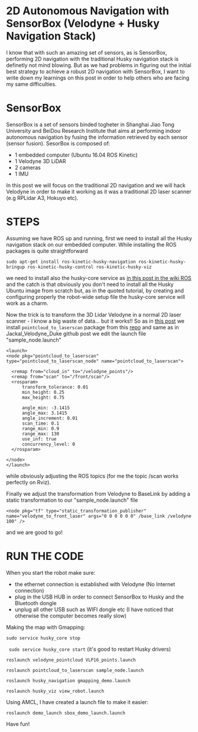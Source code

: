 # 2D Autonomous Navigation with SensorBox (Velodyne + Husky Navigation Stack)

I know that with such an amazing set of sensors, as is SensorBox, performing 2D navigation with the traditional Husky navigation stack is definetly not mind blowing. But as we had problems in figuring out the initial best strategy to achieve a robust 2D navigation with SensorBox, I want to write down my learnings on this post in order to help others who are facing my same difficulties.

# SensorBox

SensorBox is a set of sensors binded togheter in Shanghai Jiao Tong University and BeiDou Research Institute that aims at performing indoor autonomous navigation by fusing the information retrieved by each sensor (sensor fusion).
SesorBox is composed of:
- 1 embedded computer (Ubuntu 16.04 ROS Kinetic) 
- 1 Velodyne 3D LiDAR
- 2 cameras
- 1 IMU

In this post we will focus on the traditional 2D navigation and we will hack Velodyne in order to make it working as it was a traditional 2D laser scanner (e.g RPLidar A3, Hokuyo etc).

# STEPS
Assuming we have ROS up and running, first we need to install all the Husky navigation stack on our embedded computer. While installing the ROS packages is quite straightforward

``` sudo apt-get install ros-kinetic-husky-navigation ros-kinetic-husky-bringup ros-kinetic-husky-control ros-kinetic-husky-viz ```

we need to install also the husky-core service as [in this post in the wiki ROS](http://wiki.ros.org/husky_bringup/Tutorials/Install%20Husky%20Software%20%28Advanced%29) and the catch is that obviously you don't need to install all the Husky Ubuntu image from scratch but, as in the quoted tutorial, by creating and configuring properly the robot-wide setup file the husky-core service will work as a charm.

Now the trick is to transform the 3D Lidar Velodyne in a normal 2D laser scanner - I know a big waste of data... but it works!! So as in [this post](https://github.com/MengGuo/Jackal_Velodyne_Duke/tree/master/navigation) we install ``` pointcloud_to_laserscan ``` package from this [repo](https://github.com/ros-perception/pointcloud_to_laserscan) and same as in Jackal_Velodyne_Duke github post we edit the launch file "sample_node.launch"

``` 
<launch>
<node pkg="pointcloud_to_laserscan" type="pointcloud_to_laserscan_node" name="pointcloud_to_laserscan">

  <remap from="cloud_in" to="/velodyne_points"/>
  <remap from="scan" to="/front/scan"/>
  <rosparam>
      transform_tolerance: 0.01
      min_height: 0.25
      max_height: 0.75

      angle_min: -3.1415
      angle_max: 3.1415
      angle_increment: 0.01
      scan_time: 0.1
      range_min: 0.9
      range_max: 130
      use_inf: true
      concurrency_level: 0
  </rosparam>

</node>
</launch>

``` 

while obviously adjusting the ROS topics (for me the topic /scan works perfectly on Rviz).

Finally we adjust the transformation from Velodyne to BaseLink by adding a static transformation to our "sample_node.launch" file 

``` <node pkg="tf" type="static_transformation_publisher" name="velodyne_to_front_laser" args="0 0 0 0 0 0" /base_link /velodyne 100" /> ``` 

and we are good to go!

# RUN THE CODE

When you start the robot make sure:
- the ethernet connection is established with Velodyne (No Internet connection)
- plug in the USB HUB in order to connect SensorBox to Husky and the Bluetooth dongle 
- unplug all other USB such as WIFI dongle etc (I have noticed that otherwise the computer becomes really slow)

Making the map with Gmapping:

``` sudo service husky_core stop ```

``` sudo service husky_core start```
(it's good to restart  Husky drivers)

``` roslaunch velodyne_pointcloud VLP16_points.launch ```

``` roslaunch pointcloud_to_laserscan sample_node.launch ```

``` roslaunch husky_navigation gmapping_demo.launch ```

``` roslaunch husky_viz view_robot.launch ```


Using AMCL, I have created a launch file to make it easier: 

``` roslaunch demo_launch sbox_demo_launch.launch ```

Have fun!
